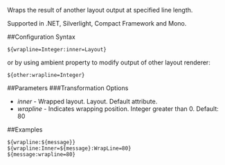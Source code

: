 Wraps the result of another layout output at specified line length.

Supported in .NET, Silverlight, Compact Framework and Mono.

##Configuration Syntax
```
${wrapline=Integer:inner=Layout}
```

or by using ambient property to modify output of other layout renderer:

```
${other:wrapline=Integer}
```

##Parameters
###Transformation Options
* _inner_ - Wrapped layout. Layout.  Default attribute.
* _wrapline_ - Indicates wrapping position. Integer greater than 0. Default: 80

##Examples

```
${wrapline:${message}}
${wrapline:Inner=${message}:WrapLine=80}
${message:wrapline=80}

```
